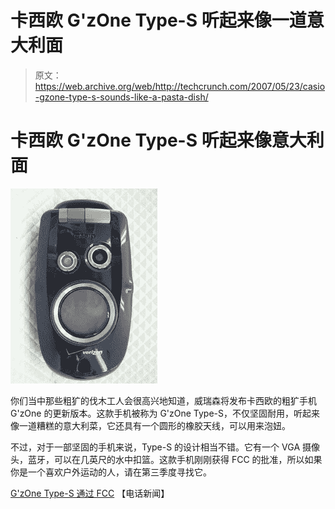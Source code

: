 # 卡西欧 G'zOne Type-S 听起来像一道意大利面

> 原文：<https://web.archive.org/web/http://techcrunch.com/2007/05/23/casio-gzone-type-s-sounds-like-a-pasta-dish/>

# 卡西欧 G'zOne Type-S 听起来像意大利面

![](img/7d6e4e7206112ef524a77aeb835de55a.png)

你们当中那些粗犷的伐木工人会很高兴地知道，威瑞森将发布卡西欧的粗犷手机 G'zOne 的更新版本。这款手机被称为 G'zOne Type-S，不仅坚固耐用，听起来像一道糟糕的意大利菜，它还具有一个圆形的橡胶天线，可以用来泡妞。

不过，对于一部坚固的手机来说，Type-S 的设计相当不错。它有一个 VGA 摄像头，蓝牙，可以在几英尺的水中扣篮。这款手机刚刚获得 FCC 的批准，所以如果你是一个喜欢户外运动的人，请在第三季度寻找它。

[G'zOne Type-S 通过 FCC](https://web.archive.org/web/20220207033751/http://www.phonenews.com/content/view/2118/9/) 【电话新闻】